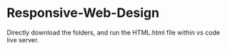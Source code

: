 # Responsive-Web-Design

Directly download the folders, and run the HTML.html file within vs code live server.
